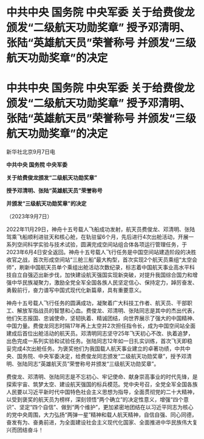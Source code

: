# 中共中央 国务院 中央军委 关于给费俊龙颁发“二级航天功勋奖章” 授予邓清明、张陆“英雄航天员”荣誉称号 并颁发“三级航天功勋奖章”的决定

# 中共中央 国务院 中央军委 关于给费俊龙颁发“二级航天功勋奖章” 授予邓清明、张陆“英雄航天员”荣誉称号 并颁发“三级航天功勋奖章”的决定

新华社北京9月7日电

**中共中央 国务院 中央军委**

**关于给费俊龙颁发“二级航天功勋奖章”**

**授予邓清明、张陆“英雄航天员”荣誉称号**

**并颁发“三级航天功勋奖章”的决定**

（2023年9月7日）

2022年11月29日，神舟十五号载人飞船成功发射，航天员费俊龙、邓清明、张陆驾乘飞船顺利进驻天和核心舱，在轨驻留6个月，先后进行4次出舱活动，开展一系列空间科学实验与技术试验，圆满完成空间站组合体各项运行管理任务，于2023年6月4日安全返回。神舟十五号载人飞行任务是中国空间站建造阶段的决胜收官之战，首次形成空间站“三舱三船”最大构型，首次实现2个航天员乘组“太空会师”，刷新中国航天员单个乘组出舱活动次数纪录，标志着中国航天事业高水平科技自立自强迈出新步伐，加快建设航天强国实现新突破，对提升我国综合国力和增强中华民族凝聚力，激励全党全军全国各族人民坚定信心、保持定力，踔厉奋发、勇毅前行，奋力谱写中国式现代化新篇章，具有重要意义。

神舟十五号载人飞行任务的圆满成功，凝聚着广大科技工作者、航天员、干部职工、解放军指战员的智慧和心血。费俊龙、邓清明、张陆同志是其中的杰出代表，他们矢志报国、忠诚使命，坚韧执着、精诚团结，向世界展示了强大的中国精神、中国力量。费俊龙同志时隔17年再上太空并2次担任指令长，成为中国空间站全面建成后首位出舱活动的航天员。邓清明同志坚守25年飞天初心不改、执着追梦，出色完成一系列实验和试验任务。张陆同志12年如一日扎实训练，首次飞天即稳妥完成4次出舱任务。为褒奖他们为我国载人航天事业建立的卓著功绩，中共中央、国务院、中央军委决定，给费俊龙同志颁发“二级航天功勋奖章”，授予邓清明、张陆同志“英雄航天员”荣誉称号并颁发“三级航天功勋奖章”。

费俊龙、邓清明、张陆同志是不忘初心、牢记使命、献身崇高事业的时代先锋，是探索宇宙、筑梦太空、建设航天强国的标兵模范。党中央号召，全党全军全国各族人民要以习近平新时代中国特色社会主义思想为指导，全面贯彻党的二十大精神，以受到褒奖的航天员为榜样，深刻领悟“两个确立”的决定性意义，增强“四个意识”、坚定“四个自信”、做到“两个维护”，更加紧密地团结在以习近平同志为核心的党中央周围，大力弘扬“两弹一星”精神和载人航天精神，自信自强、同心同德，奋发有为、奋勇前进，为全面建设社会主义现代化国家、全面推进中华民族伟大复兴而团结奋斗！

